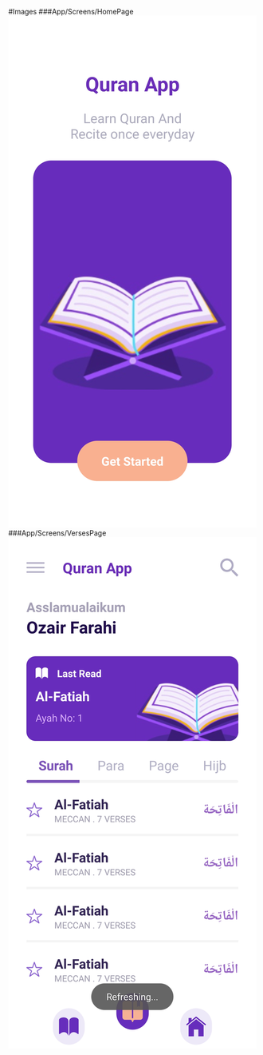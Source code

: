 #Images
###App/Screens/HomePage
![img](App%20Pics/1.jpg)
###App/Screens/VersesPage
![img](App%20Pics/2.jpg)
